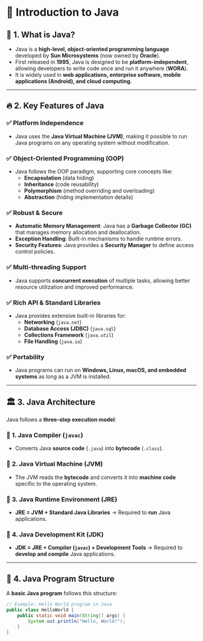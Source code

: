 # 🚀 Introduction to Java

## 📌 1. What is Java?
- Java is a **high-level, object-oriented programming language** developed by **Sun Microsystems** (now owned by **Oracle**).
- First released in **1995**, Java is designed to be **platform-independent**, allowing developers to write code once and run it anywhere (**WORA**).
- It is widely used in **web applications, enterprise software, mobile applications (Android), and cloud computing**.

---

## 🔥 2. Key Features of Java
### ✅ **Platform Independence**
- Java uses the **Java Virtual Machine (JVM)**, making it possible to run Java programs on any operating system without modification.

### ✅ **Object-Oriented Programming (OOP)**
- Java follows the OOP paradigm, supporting core concepts like:
  - **Encapsulation** (data hiding)
  - **Inheritance** (code reusability)
  - **Polymorphism** (method overriding and overloading)
  - **Abstraction** (hiding implementation details)

### ✅ **Robust & Secure**
- **Automatic Memory Management**: Java has a **Garbage Collector (GC)** that manages memory allocation and deallocation.
- **Exception Handling**: Built-in mechanisms to handle runtime errors.
- **Security Features**: Java provides a **Security Manager** to define access control policies.

### ✅ **Multi-threading Support**
- Java supports **concurrent execution** of multiple tasks, allowing better resource utilization and improved performance.

### ✅ **Rich API & Standard Libraries**
- Java provides extensive built-in libraries for:
  - **Networking** (`java.net`)
  - **Database Access (JDBC)** (`java.sql`)
  - **Collections Framework** (`java.util`)
  - **File Handling** (`java.io`)

### ✅ **Portability**
- Java programs can run on **Windows, Linux, macOS, and embedded systems** as long as a JVM is installed.

---

## 🏛 3. Java Architecture
Java follows a **three-step execution model**:

### 🔹 **1. Java Compiler (`javac`)**
- Converts Java **source code** (`.java`) into **bytecode** (`.class`).

### 🔹 **2. Java Virtual Machine (JVM)**
- The JVM reads the **bytecode** and converts it into **machine code** specific to the operating system.

### 🔹 **3. Java Runtime Environment (JRE)**
- **JRE = JVM + Standard Java Libraries** → Required to **run** Java applications.

### 🔹 **4. Java Development Kit (JDK)**
- **JDK = JRE + Compiler (`javac`) + Development Tools** → Required to **develop and compile** Java applications.

---

## 📜 4. Java Program Structure
A **basic Java program** follows this structure:

```java
// Example: Hello World program in Java
public class HelloWorld {
    public static void main(String[] args) {
        System.out.println("Hello, World!");
    }
}
